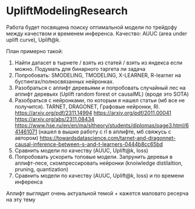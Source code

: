 # UpliftModelingResearch

Работа будет посвящена поиску оптимальной модели по трейдофу между качеством и временем инференса.
Качество: AUUC (area under uplift curve), Uplift@k.
 
План примерно такой:
1. Найти датасет в тырнете / взять из статей / взять из яндекса если можно. Подумать для бинарного таргета ли задача
2. Попробовать:
SMODELING, TMODELING, X-LEARNER, R-learner на бустингах/полносвязанных нейронках.
3. Разобраться с аплифт деревьями и попробовать случайный лес на аплифт деревьях (Uplift random forest от causalML) (вроде это SOTA)
4. Разобраться с нейронками, по которым я нашел статьи (мб все не получится). 
TARNET, DRAGONET, Графовые нейронки, Rl.
https://arxiv.org/pdf/2311.14994
https://arxiv.org/pdf/2011.00041
https://arxiv.org/abs/2311.08434
https://www.hse.ru/en/en/ma/sltheory/students/diplomas/page3.html/641461071 (нашел в вышке работу с rl в аплифте, мб свяжусь с автором)
https://towardsdatascience.com/tarnet-and-dragonnet-causal-inference-between-s-and-t-learners-0444b8cc65bd 
6. Сравнить модели по качеству (AUUC, Uplift@k, loss) 
7. Попробовать ускорить топовые модели. 
Запрунить деревья в аплифт-лесе, скомпрессировать нейронки (knoiwledge distilaltion, pruning, quantization)
8. Сравнить модели по качеству (AUUC, Uplift@k, loss) и по времени инференса

Аплифт выглядит очень актуальной темой + кажется маловато ресерча на эту тему
